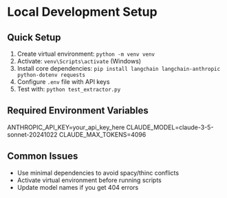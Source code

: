# Local Development Setup

## Quick Setup
1. Create virtual environment: `python -m venv venv`
2. Activate: `venv\Scripts\activate` (Windows)
3. Install core dependencies: `pip install langchain langchain-anthropic python-dotenv requests`
4. Configure `.env` file with API keys
5. Test with: `python test_extractor.py`

## Required Environment Variables
ANTHROPIC_API_KEY=your_api_key_here
CLAUDE_MODEL=claude-3-5-sonnet-20241022
CLAUDE_MAX_TOKENS=4096

## Common Issues
- Use minimal dependencies to avoid spacy/thinc conflicts
- Activate virtual environment before running scripts
- Update model names if you get 404 errors